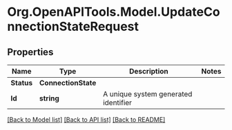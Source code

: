 
# Org.OpenAPITools.Model.UpdateConnectionStateRequest

## Properties

Name | Type | Description | Notes
------------ | ------------- | ------------- | -------------
**Status** | **ConnectionState** |  | 
**Id** | **string** | A unique system generated identifier | 

[[Back to Model list]](../README.md#documentation-for-models)
[[Back to API list]](../README.md#documentation-for-api-endpoints)
[[Back to README]](../README.md)

